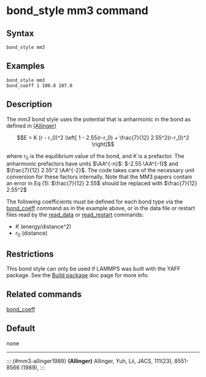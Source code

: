 # bond_style mm3 command

## Syntax

``` LAMMPS
bond_style mm3
```

## Examples

``` LAMMPS
bond_style mm3
bond_coeff 1 100.0 107.0
```

## Description

The *mm3* bond style uses the potential that is anharmonic in the bond
as defined in [(Allinger)](mm3-allinger1989)

$$E = K (r - r_0)^2 \left[ 1 - 2.55(r-r_0) + \frac{7}{12} 2.55^2(r-r_0)^2 \right]$$

where $r_0$ is the equilibrium value of the bond, and $K$ is a
prefactor. The anharmonic prefactors have units $\AA^{-n}$:
$-2.55 \AA^{-1}$ and $\frac{7}{12} 2.55^2 \AA^{-2}$. The code takes care
of the necessary unit conversion for these factors internally. Note that
the MM3 papers contain an error in Eq (1): $\frac{7}{12} 2.55$ should be
replaced with $\frac{7}{12} 2.55^2$

The following coefficients must be defined for each bond type via the
[bond_coeff](bond_coeff) command as in the example above, or in the data
file or restart files read by the [read_data](read_data) or
[read_restart](read_restart) commands:

-   $K$ (energy/distance\^2)
-   $r_0$ (distance)

## Restrictions

This bond style can only be used if LAMMPS was built with the YAFF
package. See the [Build package](Build_package) doc page for more info.

## Related commands

[bond_coeff](bond_coeff)

## Default

none

------------------------------------------------------------------------

::: {#mm3-allinger1989}
**(Allinger)** Allinger, Yuh, Lii, JACS, 111(23), 8551-8566 (1989),
:::

